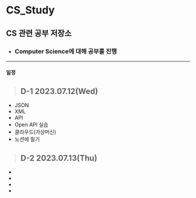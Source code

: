 # CS_Study
## CS 관련 공부 저장소
- ### Computer Science에 대해 공부를 진행
---
#### 일정 
>## D-1 2023.07.12(Wed)
 - JSON
 - XML
 - API
 - Open API 실습
 - 클라우드(가상머신)
 - 노션에 필기
>## D-2 2023.07.13(Thu)
 - 
 - 
 - 
 - 